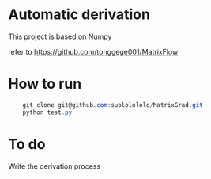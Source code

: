 # Automatic derivation 
This project is based on Numpy

refer to https://github.com/tonggege001/MatrixFlow
# How to run
``` powershell
    git clone git@github.com:suololololo/MatrixGrad.git
    python test.py
```

# To do 
Write the derivation process 



